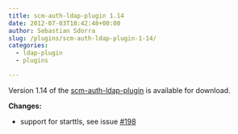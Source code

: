 ```yaml
---
title: scm-auth-ldap-plugin 1.14
date: 2012-07-03T18:42:48+00:00
author: Sebastian Sdorra
slug: /plugins/scm-auth-ldap-plugin-1-14/
categories:
  - ldap-plugin
  - plugins

---
```

Version 1.14 of the <a title="scm-auth-ldap-plugin" href="https://bitbucket.org/tludewig/scm-auth-ldap-plugin" target="_blank">scm-auth-ldap-plugin</a> is available for download.

**Changes:**

- support for starttls, see issue <a title="Issue #198" href="https://bitbucket.org/sdorra/scm-manager/issue/198/tls-support-in-ldap-plugin" target="_blank">#198</a>

